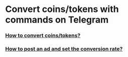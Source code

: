 # Convert coins/tokens with commands on Telegram

### [How to convert coins/tokens?](https://doc.cctip.io/cctip-convert/convert-coins-tokens-with-commands-on-telegram/how-to-convert-coins-tokens)

### [How to post an ad and set the conversion rate?](https://doc.cctip.io/cctip-convert/convert-coins-tokens-with-commands-on-telegram/how-to-post-an-ad-and-set-the-conversion-rate)

